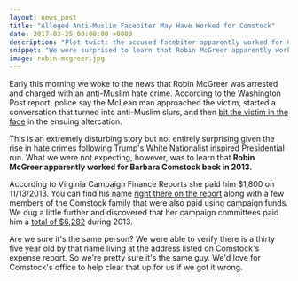 ```yaml
---
layout: news_post
title: "Alleged Anti-Muslim Facebiter May Have Worked for Comstock"
date: 2017-02-25 00:00:00 +0000
description: "Plot twist: the accused facebiter apparently worked for Comstock in 2013"
snippet: "We were surprised to learn that Robin McGreer apparently worked for Barbara Comstock back in 2013."
image: robin-mcgreer.jpg
---
```


Early this morning we woke to the news that Robin McGreer was arrested and charged with an anti-Muslim hate crime. According to the Washington Post report, police say the McLean man approached the victim, started a conversation that turned into anti-Muslim slurs, and then [bit the victim in the face](https://www.washingtonpost.com/local/public-safety/va-man-charged-with-hate-crime-after-using-muslim-slurs-biting-victims-face-police-say/2017/02/27/8524182a-c819-4c4a-8131-7f93766eeb5e_story.html?utm_term=.0141e72f545a) in the ensuing altercation.

This is an extremely disturbing story but not entirely surprising given the rise in hate crimes following Trump's White Nationalist inspired Presidential run. What we were not expecting, however, was to learn that **Robin McGreer apparently worked for Barbara Comstock back in 2013.**

According to Virginia Campaign Finance Reports she paid him $1,800 on 11/13/2013. You can find his name [right there on the report](http://cfreports.sbe.virginia.gov/Report/ScheduleD/32712?page=9) along with a few members of the Comstock family that were also paid using campaign funds. We dug a little further and discovered that her campaign committees paid him a [total of $6,282](http://www.vpap.org/vendors/242444-robin-mcgreer/?start_year=2013&end_year=2013) during 2013.

Are we sure it's the same person? We were able to verify there is a thirty five year old by that name living at the address listed on Comstock's expense report. So we're pretty sure it's the same guy. We'd love for Comstock's office to help clear that up for us if we got it wrong.
